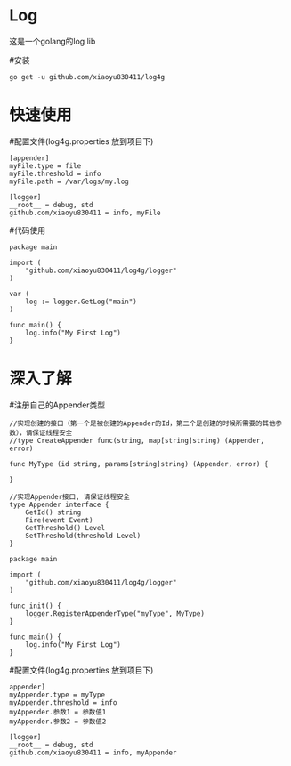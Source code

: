 Log
==========
这是一个golang的log lib

#安装
```shell
go get -u github.com/xiaoyu830411/log4g
```

快速使用
==========
#配置文件(log4g.properties 放到项目下)
```shell
[appender]
myFile.type = file
myFile.threshold = info
myFile.path = /var/logs/my.log

[logger]
__root__ = debug, std
github.com/xiaoyu830411 = info, myFile

```
#代码使用

```golang
package main

import (
	"github.com/xiaoyu830411/log4g/logger"
)

var (
    log := logger.GetLog("main")
)

func main() {
    log.info("My First Log")
}
```

深入了解
==========

#注册自己的Appender类型


```golang
//实现创建的接口（第一个是被创建的Appender的Id，第二个是创建的时候所需要的其他参数），请保证线程安全
//type CreateAppender func(string, map[string]string) (Appender, error)

func MyType (id string, params[string]string) (Appender, error) {
	
}

//实现Appender接口, 请保证线程安全
type Appender interface {
	GetId() string
	Fire(event Event)
	GetThreshold() Level
	SetThreshold(threshold Level)
}
```

```golang
package main

import (
    "github.com/xiaoyu830411/log4g/logger"
)

func init() {
	logger.RegisterAppenderType("myType", MyType)
}

func main() {
    log.info("My First Log")
}
```

#配置文件(log4g.properties 放到项目下)
```shell
appender]
myAppender.type = myType
myAppender.threshold = info
myAppender.参数1 = 参数值1
myAppender.参数2 = 参数值2

[logger]
__root__ = debug, std
github.com/xiaoyu830411 = info, myAppender
```
